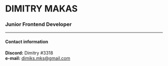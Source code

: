 # **DIMITRY MAKAS**
### **Junior Frontend Developer**
---


#### Contact information
**Discord:** Dimitry #3318  
**e-mail:** dimiks.mks@gmail.com
